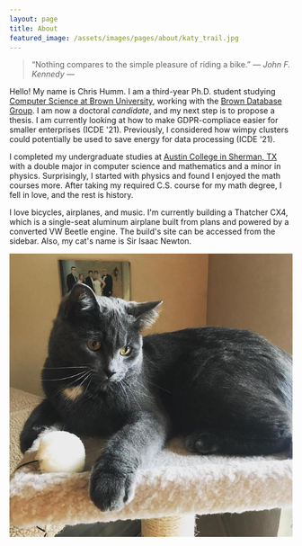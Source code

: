 ```yaml
---
layout: page
title: About
featured_image: /assets/images/pages/about/katy_trail.jpg
---
```


>“Nothing compares to the simple pleasure of riding a bike.” <cite>― John F. Kennedy ―</cite>

Hello!
My name is Chris Humm.
I am a third-year Ph.D. student studying [Computer Science at Brown University](https://cs.brown.edu/), working with the [Brown Database Group](https://brownbigdata.github.io/).
I am now a doctoral *candidate*, and my next step is to propose a thesis.
I am currently looking at how to make GDPR-compliace easier for smaller enterprises (ICDE '21).
Previously, I considered how wimpy clusters could potentially be used to save energy for data processing (ICDE '21).

I completed my undergraduate studies at [Austin College in Sherman, TX](https://www.austincollege.edu/) with a double major in computer science and mathematics and a minor in physics.
Surprisingly, I started with physics and found I enjoyed the math courses more.
After taking my required C.S. course for my math degree, I fell in love, and the rest is history.

I love bicycles, airplanes, and music.
I'm currently building a Thatcher CX4, which is a single-seat aluminum airplane built from plans and powered by a converted VW Beetle engine.
The build's site can be accessed from the sidebar.
Also, my cat's name is Sir Isaac Newton.

![Sir Isaac Newton](/assets/images/pages/about/newton.jpg)

